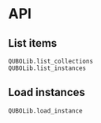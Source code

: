 # API

## List items

```@docs
QUBOLib.list_collections
QUBOLib.list_instances
```

## Load instances

```@docs
QUBOLib.load_instance
```
